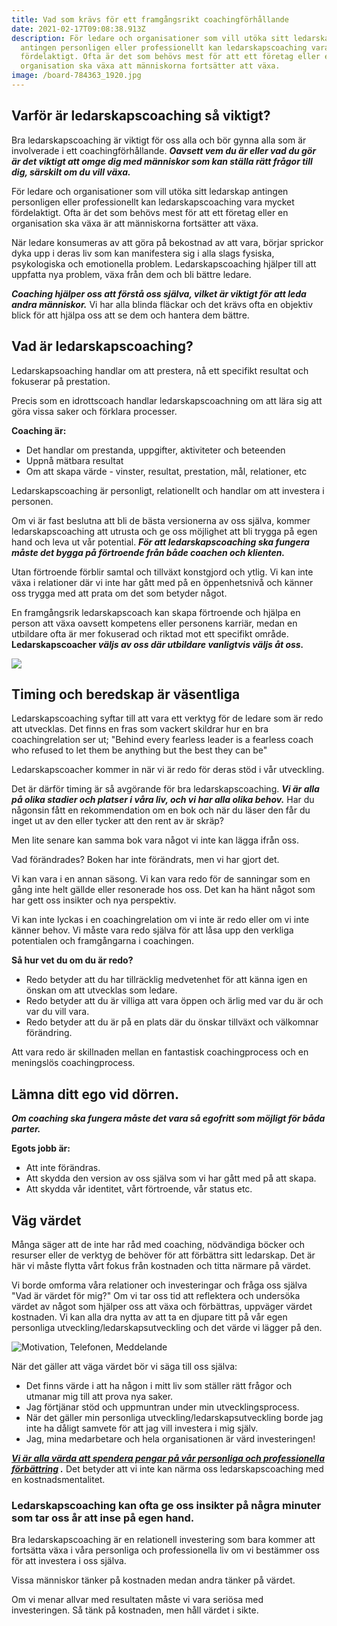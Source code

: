 ```yaml
---
title: Vad som krävs för ett framgångsrikt coachingförhållande
date: 2021-02-17T09:08:38.913Z
description: För ledare och organisationer som vill utöka sitt ledarskap
  antingen personligen eller professionellt kan ledarskapscoaching vara mycket
  fördelaktigt. Ofta är det som behövs mest för att ett företag eller en
  organisation ska växa att människorna fortsätter att växa.
image: /board-784363_1920.jpg
---
```

## **Varför är ledarskapscoaching så viktigt?**

Bra ledarskapscoaching är viktigt för oss alla och bör gynna alla som är involverade i ett coachingförhållande. ***Oavsett vem du är eller vad du gör är det viktigt att omge dig med människor som kan ställa rätt frågor till dig, särskilt om du vill växa.***

För ledare och organisationer som vill utöka sitt ledarskap antingen personligen eller professionellt kan ledarskapscoaching vara mycket fördelaktigt. Ofta är det som behövs mest för att ett företag eller en organisation ska växa är att människorna fortsätter att växa.

När ledare konsumeras av att göra på bekostnad av att vara, börjar sprickor dyka upp i deras liv som kan manifestera sig i alla slags fysiska, psykologiska och emotionella problem. Ledarskapscoaching hjälper till att uppfatta nya problem, växa från dem och bli bättre ledare.

***Coaching hjälper oss att förstå oss själva, vilket är viktigt för att leda andra människor.*** Vi har alla blinda fläckar och det krävs ofta en objektiv blick för att hjälpa oss att se dem och hantera dem bättre. 

## **Vad är ledarskapscoaching?**

Ledarskapsoaching handlar om att prestera, nå ett specifikt resultat och fokuserar på prestation.

Precis som en idrottscoach handlar ledarskapscoachning om att lära sig att göra vissa saker och förklara processer. 

**Coaching är:**

* Det handlar om prestanda, uppgifter, aktiviteter och beteenden
* Uppnå mätbara resultat
* Om att skapa värde - vinster, resultat, prestation, mål, relationer, etc

Ledarskapscoaching är personligt, relationellt och handlar om att investera i personen. 

Om vi ​​är fast beslutna att bli de bästa versionerna av oss själva, kommer ledarskapscoaching att utrusta och ge oss möjlighet att bli trygga på egen hand och leva ut vår potential. ***För att ledarskapscoaching ska fungera måste det bygga på förtroende från både coachen och klienten.***

Utan förtroende förblir samtal och tillväxt konstgjord och ytlig. Vi kan inte växa i relationer där vi inte har gått med på en öppenhetsnivå och känner oss trygga med att prata om det som betyder något.

En framgångsrik ledarskapscoach kan skapa förtroende och hjälpa en person att växa oavsett kompetens eller personens karriär, medan en utbildare ofta är mer fokuserad och riktad mot ett specifikt område. **Ledarskapscoacher *väljs av oss där utbildare vanligtvis väljs åt oss.***

![](blob:https://www.ledarskapscoachen.nu/5652d1f0-2e00-46c7-815f-f6f6ade874ea)



## **Timing och beredskap är väsentliga** 

Ledarskapscoaching syftar till att vara ett verktyg för de ledare som är redo att utvecklas. Det finns en fras som vackert skildrar hur en bra coachingrelation ser ut; "Behind every fearless leader is a fearless coach who refused to let them be anything but the best they can be" 

Ledarskapscoacher kommer in när vi är redo för deras stöd i vår utveckling.

Det är därför timing är så avgörande för bra ledarskapscoaching. ***Vi är alla på olika stadier och platser i våra liv, och vi har alla olika behov.*** Har du någonsin fått en rekommendation om en bok och när du läser den får du inget ut av den eller tycker att den rent av är skräp?

Men lite senare kan samma bok vara något vi inte kan lägga ifrån oss. 

Vad förändrades? Boken har inte förändrats, men vi har gjort det.

Vi kan vara i en annan säsong. Vi kan vara redo för de sanningar som en gång inte helt gällde eller resonerade hos oss. Det kan ha hänt något som har gett oss insikter och nya perspektiv.

Vi kan inte lyckas i en coachingrelation om vi inte är redo eller om vi inte känner behov. Vi måste vara redo själva för att låsa upp den verkliga potentialen och framgångarna i coachingen.

**Så hur vet du om du är redo?**

* Redo betyder att du har tillräcklig medvetenhet för att känna igen en önskan om att utvecklas som ledare.
* Redo betyder att du är villiga att vara öppen och ärlig med var du är och var du vill vara.
* Redo betyder att du är på en plats där du önskar tillväxt och välkomnar förändring.

Att vara redo är skillnaden mellan en fantastisk coachingprocess och en meningslös coachingprocess.

## **Lämna ditt ego vid dörren.**

***Om coaching ska fungera måste det vara så egofritt som möjligt för båda parter.*** 

**Egots jobb är:**

* Att inte förändras. 
* Att skydda den version av oss själva som vi har gått med på att skapa. 
* Att skydda vår identitet, vårt förtroende, vår status etc.

## **Väg värdet** 

Många säger att de inte har råd med coaching, nödvändiga böcker och resurser eller de verktyg de behöver för att förbättra sitt ledarskap. Det är här vi måste flytta vårt fokus från kostnaden och titta närmare på värdet.

Vi borde omforma våra relationer och investeringar och fråga oss själva "Vad är värdet för mig?" Om vi tar oss tid att reflektera och undersöka värdet av något som hjälper oss att växa och förbättras, uppväger värdet kostnaden. Vi kan alla dra nytta av att ta en djupare titt på vår egen personliga utveckling/ledarskapsutveckling och det värde vi lägger på den.

![Motivation, Telefonen, Meddelande](https://cdn.pixabay.com/photo/2016/08/31/23/16/motivation-1634875__340.jpg)

När det gäller att väga värdet bör vi säga till oss själva: 

* Det finns värde i att ha någon i mitt liv som ställer rätt frågor och utmanar mig till att prova nya saker.
* Jag förtjänar stöd och uppmuntran under min utvecklingsprocess.
* När det gäller min personliga utveckling/ledarskapsutveckling borde jag inte ha dåligt samvete för att jag vill investera i mig själv.
* Jag, mina medarbetare och hela organisationen är värd investeringen! 

***[Vi är alla värda att spendera pengar på vår personliga och professionella förbättring](https://www.paulscanlon.com/TheMentorshipGroup) .*** Det betyder att vi inte kan närma oss ledarskapscoaching med en kostnadsmentalitet.

### **Ledarskapscoaching kan ofta ge oss insikter på några minuter som tar oss år att inse på egen hand.**

Bra ledarskapscoaching är en relationell investering som bara kommer att fortsätta växa i våra personliga och professionella liv om vi bestämmer oss för att investera i oss själva.

Vissa människor tänker på kostnaden medan andra tänker på värdet.

Om vi ​​menar allvar med resultaten måste vi vara seriösa med investeringen. Så tänk på kostnaden, men håll värdet i sikte.
